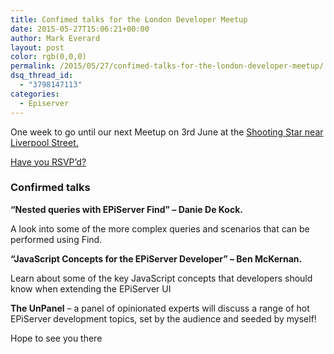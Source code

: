```yaml
---
title: Confimed talks for the London Developer Meetup
date: 2015-05-27T15:06:21+00:00
author: Mark Everard
layout: post
color: rgb(0,0,0)
permalink: /2015/05/27/confimed-talks-for-the-london-developer-meetup/
dsq_thread_id:
  - "3798147113"
categories:
  - Episerver
---
```

One week to go until our next Meetup on 3rd June at the [Shooting Star near Liverpool Street.](http://www.shootingstar-city.co.uk/)

<a href="http://www.meetup.com/EPiServer-London/events/222152680/" target="_blank">Have you RSVP’d?</a>

### Confirmed talks

**“Nested queries with EPiServer Find” – Danie De Kock.**

A look into some of the more complex queries and scenarios that can be performed using Find.

**“JavaScript Concepts for the EPiServer Developer” – Ben McKernan.**

Learn about some of the key JavaScript concepts that developers should know when extending the EPiServer UI

**The UnPanel** – a panel of opinionated experts will discuss a range of hot EPiServer development topics, set by the audience and seeded by myself!

Hope to see you there